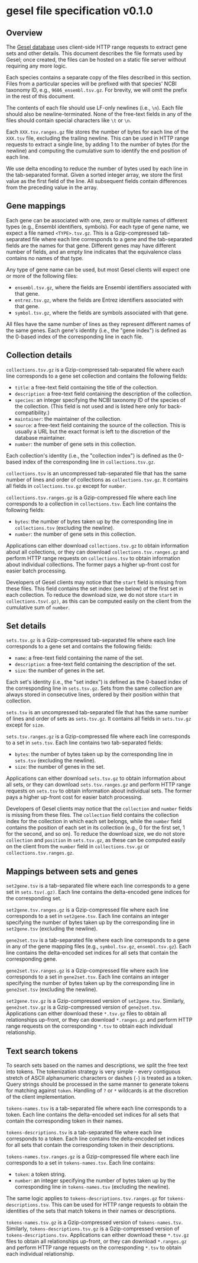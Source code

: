 # gesel file specification v0.1.0

## Overview

The [Gesel database](https://doi.org/10.21105/joss.05777) uses client-side HTTP range requests to extract gene sets and other details.
This document describes the file formats used by Gesel; once created, the files can be hosted on a static file server without requiring any more logic.

Each species contains a separate copy of the files described in this section.
Files from a particular species will be prefixed with that species' NCBI taxonomy ID, e.g., `9606_ensembl.tsv.gz`.
For brevity, we will omit the prefix in the rest of this document.

The contents of each file should use LF-only newlines (i.e., `\n`).
Each file should also be newline-terminated.
None of the free-text fields in any of the files should contain special characters like `\t` or `\n`.

Each `XXX.tsv.ranges.gz` file stores the number of bytes for each line of the `XXX.tsv` file, excluding the trailing newline.
This can be used in HTTP range requests to extract a single line,
by adding 1 to the number of bytes (for the newline) and computing the cumulative sum to identify the end position of each line.

We use delta encoding to reduce the number of bytes used by each line in the tab-separated format.
Given a sorted integer array, we store the first value as the first field of the line.
All subsequent fields contain differences from the preceding value in the array.

## Gene mappings

Each gene can be associated with one, zero or multiple names of different types (e.g., Ensembl identifiers, symbols). 
For each type of gene name, we expect a file named `<TYPE>.tsv.gz`.
This is a Gzip-compressed tab-separated file where each line corresponds to a gene and the tab-separated fields are the names for that gene.
Different genes may have different number of fields, and an empty line indicates that the equivalence class contains no names of that type.

Any type of gene name can be used, but most Gesel clients will expect one or more of the following files:

- `ensembl.tsv.gz`, where the fields are Ensembl identifiers associated with that gene.
- `entrez.tsv.gz`, where the fields are Entrez identifiers associated with that gene.
- `symbol.tsv.gz`, where the fields are symbols associated with that gene.

All files have the same number of lines as they represent different names of the same genes.
Each gene's identity (i.e., the "gene index") is defined as the 0-based index of the corresponding line in each file.

## Collection details

`collections.tsv.gz` is a Gzip-compressed tab-separated file where each line corresponds to a gene set collection and contains the following fields:

- `title`: a free-text field containing the title of the collection.
- `description`: a free-text field containing the description of the collection.
- `species`: an integer specifying the NCBI taxonomy ID of the species of the collection.
  (This field is not used and is listed here only for back-compatibility.)
- `maintainer`: the maintainer of the collection.
- `source`: a free-text field containing the source of the collection.
  This is usually a URL but the exact format is left to the discretion of the database maintainer.
- `number`: the number of gene sets in this collection.

Each collection's identity (i.e., the "collection index") is defined as the 0-based index of the corresponding line in `collections.tsv.gz`.

`collections.tsv` is an uncompressed tab-separated file that has the same number of lines and order of collections as `collections.tsv.gz`.
It contains all fields in `collections.tsv.gz` except for `number`.

`collections.tsv.ranges.gz` is a Gzip-compressed file where each line corresponds to a collection in `collections.tsv`.
Each line contains the following fields:

- `bytes`: the number of bytes taken up by the corresponding line in `collections.tsv` (excluding the newline).
- `number`: the number of gene sets in this collection.

Applications can either download `collections.tsv.gz` to obtain information about all collections,
or they can download `collections.tsv.ranges.gz` and perform HTTP range requests on `collections.tsv` to obtain information about individual collections.
The former pays a higher up-front cost for easier batch processing.

Developers of Gesel clients may notice that the `start` field is missing from these files. 
This field contains the set index (see below) of the first set in each collection.
To reduce the download size, we do not store `start` in `collections.tsv(.gz)`,
as this can be computed easily on the client from the cumulative sum of `number`.

## Set details

`sets.tsv.gz` is a Gzip-compressed tab-separated file where each line corresponds to a gene set and contains the following fields:

- `name`: a free-text field containing the name of the set.
- `description`: a free-text field containing the description of the set.
- `size`: the number of genes in the set.

Each set's identity (i.e., the "set index") is defined as the 0-based index of the corresponding line in `sets.tsv.gz`.
Sets from the same collection are always stored in consecutive lines, ordered by their position within that collection.

`sets.tsv` is an uncompressed tab-separated file that has the same number of lines and order of sets as `sets.tsv.gz`.
It contains all fields in `sets.tsv.gz` except for `size`.

`sets.tsv.ranges.gz` is a Gzip-compressed file where each line corresponds to a set in `sets.tsv`.
Each line contains two tab-separated fields:

- `bytes`: the number of bytes taken up by the corresponding line in `sets.tsv` (excluding the newline).
- `size`: the number of genes in the set.

Applications can either download `sets.tsv.gz` to obtain information about all sets,
or they can download `sets.tsv.ranges.gz` and perform HTTP range requests on `sets.tsv` to obtain information about individual sets.
The former pays a higher up-front cost for easier batch processing.

Developers of Gesel clients may notice that the `collection` and `number` fields is missing from these files. 
The `collection` field contains the collection index for the collection in which each set belongs,
while the `number` field contains the position of each set in its collection (e.g., 0 for the first set, 1 for the second, and so on).
To reduce the download size, we do not store `collection` and `position` in `sets.tsv.gz`,
as these can be computed easily on the client from the `number` field in `collections.tsv.gz` or `collections.tsv.ranges.gz`.

## Mappings between sets and genes

`set2gene.tsv` is a tab-separated file where each line corresponds to a gene set in `sets.tsv(.gz)`.
Each line contains the delta-encoded gene indices for the corresponding set.

`set2gene.tsv.ranges.gz` is a Gzip-compressed file where each line corresponds to a set in `set2gene.tsv`.
Each line contains an integer specifying the number of bytes taken up by the corresponding line in `set2gene.tsv` (excluding the newline).

`gene2set.tsv` is a tab-separated file where each line corresponds to a gene in any of the gene mapping files (e.g., `symbol.tsv.gz`, `ensembl.tsv.gz`).
Each line contains the delta-encoded set indices for all sets that contain the corresponding gene.

`gene2set.tsv.ranges.gz` is a Gzip-compressed file where each line corresponds to a set in `gene2set.tsv`.
Each line contains an integer specifying the number of bytes taken up by the corresponding line in `gene2set.tsv` (excluding the newline).

`set2gene.tsv.gz` is a Gzip-compressed version of `set2gene.tsv`.
Similarly, `gene2set.tsv.gz` is a Gzip-compressed version of `gene2set.tsv`.
Applications can either download these `*.tsv.gz` files to obtain all relationships up-front,
or they can download `*.ranges.gz` and perform HTTP range requests on the corresponding `*.tsv` to obtain each individual relationship.

## Text search tokens

To search sets based on the names and descriptions, we split the free text into tokens.
The tokenization strategy is very simple - every contiguous stretch of ASCII alphanumeric characters or dashes (`-`) is treated as a token.
Query strings should be processed in the same manner to generate tokens for matching against `token`.
Handling of `?` or `*` wildcards is at the discretion of the client implementation.

`tokens-names.tsv` is a tab-separated file where each line corresponds to a token.
Each line contains the delta-encoded set indices for all sets that contain the corresponding token in their names.

`tokens-descriptions.tsv` is a tab-separated file where each line corresponds to a token.
Each line contains the delta-encoded set indices for all sets that contain the corresponding token in their descriptions.

`tokens-names.tsv.ranges.gz` is a Gzip-compressed file where each line corresponds to a set in `tokens-names.tsv`.
Each line contains:

- `token`: a token string.
- `number`: an integer specifying the number of bytes taken up by the corresponding line in `tokens-names.tsv` (excluding the newline).

The same logic applies to `tokens-descriptions.tsv.ranges.gz` for `tokens-descriptions.tsv`.
This can be used for HTTP range requests to obtain the identities of the sets that match tokens in their names or descriptions.

`tokens-names.tsv.gz` is a Gzip-compressed version of `tokens-names.tsv`.
Similarly, `tokens-descriptions.tsv.gz` is a Gzip-compressed version of `tokens-descriptions.tsv`.
Applications can either download these `*.tsv.gz` files to obtain all relationships up-front,
or they can download `*.ranges.gz` and perform HTTP range requests on the corresponding `*.tsv` to obtain each individual relationship.
